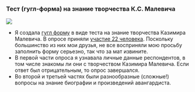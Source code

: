 ### Тест (гугл-форма) на знание творчества К.С. Малевича
![](https://upload.wikimedia.org/wikipedia/commons/thumb/b/bf/%D0%90%D0%B2%D1%82%D0%BE%D0%BF%D0%BE%D1%80%D1%82%D1%80%D0%B5%D1%82._%D0%A5%D1%83%D0%B4%D0%BE%D0%B6%D0%BD%D0%B8%D0%BA._1933._%D0%93%D0%A0%D0%9C.png/544px-%D0%90%D0%B2%D1%82%D0%BE%D0%BF%D0%BE%D1%80%D1%82%D1%80%D0%B5%D1%82._%D0%A5%D1%83%D0%B4%D0%BE%D0%B6%D0%BD%D0%B8%D0%BA._1933._%D0%93%D0%A0%D0%9C.png)
* Я создала [гугл форму](https://docs.google.com/forms/d/e/1FAIpQLSenQfmAtUMlnUbhoAo3oysknrZ_5eGE5uit4FE3Zl02fuHVLA/viewform?usp=sf_link) в виде теста на знание творчества Казимира Малевича. В опросе приняли [участие 22 человека](https://docs.google.com/spreadsheets/d/1kCOGA-6lu_FKj84P7m9qTimg3pNOFTx82NRl3Rf4MWw/edit#gid=633385676). Поскольку большинство из них мои друзья, не все восприняли мою просьбу заполнить форму серьезно, так что за мат извините.
* В первой части опроса я узнавала личные данные респондентов, в том числе знакомы ли они с творчеством Казимира Малевича. Если ответ был отрицательным, то опрос завершался. 
* Во второй и третьей частях были разнообразные (сложные!) вопросы на знание биографии и произведений авангардиста.
